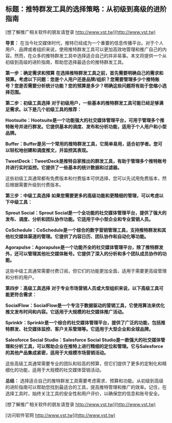 ## **标题：推特群发工具的选择策略：从初级到高级的进阶指南**

[想了解推广相关软件的朋友请登录 http://www.vst.tw](http://www.vst.tw)

**导言：**
在当今社交媒体时代，推特已经成为一个重要的信息传播平台。对于个人用户、品牌或者组织来说，使用推特群发工具可以更加高效地管理和推广自己的内容。然而，在众多的推特群发工具中选择适合自己的并非易事。本文将提供一个从初级到高级的进阶指南，帮助您选择最适合的推特群发工具。

**第一步：确定需求和预算**
**在选择推特群发工具之前，首先需要明确自己的需求和预算。考虑以下问题：您是个人用户还是品牌/组织？您需要管理多少个推特账号？您是否需要分析统计功能？您的预算是多少？明确这些问题将有助于您缩小选择范围。**

**第二步：初级工具选择**
**对于初级用户，一些基本的推特群发工具可能已经足够满足需求。以下是几个初级工具的推荐：**

**Hootsuite：Hootsuite是一个功能强大的社交媒体管理平台，可用于管理多个推特账号并进行群发。它提供基本的调度、发布和分析功能，适用于个人用户和小型品牌。**

**Buffer：Buffer是另一个常用的推特群发工具，它简单易用，适合初学者。您可以轻松地创建和调度推文，并监控其表现。**

**TweetDeck：TweetDeck是推特自家推出的群发工具，有助于管理多个推特账号并进行实时监控。它提供了一些基本的统计数据和过滤器。**

这些初级工具通常都有免费版本和付费版本可供选择，您可以先试用免费版本，然后根据需要升级到付费版本。

**第三步：中级工具选择**
**如果您需要更多的高级功能和更精细的管理，可以考虑以下中级工具：**

**Sprout Social：Sprout Social是一个全功能的社交媒体管理平台，提供了强大的发布、调度、分析和团队协作功能。它适用于中小型企业和专业营销人员。**

**CoSchedule：CoSchedule是一个综合的数字营销管理工具，支持推特群发和其他社交媒体渠道的管理。它提供了内容日历、团队协作和自动化等功能。**

**Agorapulse：Agorapulse是一个功能齐全的社交媒体管理平台，除了推特群发外，还可以管理其他社交媒体账号。它提供了深入的分析和多个团队成员协作的功能。**

这些中级工具通常需要付费订阅，但它们的功能更加全面，适用于需要更高级管理和分析的用户。

**第四步：高级工具选择**
**对于专业市场营销人员或大型组织来说，以下高级工具可能更符合需求：**

**SocialFlow：SocialFlow是一个专注于数据驱动的营销工具，它使用算法来优化推文发布时间和内容。它适用于大规模的社交媒体推广活动。**

**Sprinklr：Sprinklr是一个综合的社交媒体管理平台，提供了广泛的功能，包括推特群发、社交媒体监控、客户关系管理等。它适用于大型企业和全球品牌。**

**Salesforce Social Studio：Salesforce Social Studio是一款强大的社交媒体管理和分析工具，可以帮助企业在推特上进行精细的定位和管理。它与Salesforce的其他产品集成紧密，适用于大规模市场营销活动。**

这些高级工具通常需要专业的团队和较高的预算，但它们提供了更多的定制化和精细化的功能，适用于大规模的社交媒体营销活动。

**总结：**
选择适合自己的推特群发工具需要考虑需求、预算和功能。从初级到高级的进阶指南可以帮助您找到最适合的工具，提高推特管理和推广的效率。记住，在选择工具时，始终关注工具的安全性和用户评价，以确保您的信息和账号安全。

[想了解推广相关软件的朋友请登录 http://www.vst.tw](http://www.vst.tw)


[访问软件官网 http://www.vst.tw](http://www.vst.tw)
